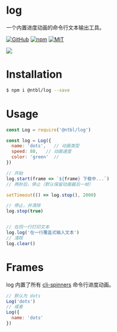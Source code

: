 # log

一个内置进度动画的命令行文本输出工具。

[![GitHub](https://img.shields.io/badge/GitHub-yeshimei-green.svg)](https://github.com/yeshimei/ntbl-log.git) [![npm](https://img.shields.io/npm/v/@ntbl/log.svg)](https://www.npmjs.com/package/@ntbl/log) [![MIT](https://img.shields.io/npm/l/express.svg)](https://github.com/yeshimei/ntbl-log.git)


![](https://github.com/yeshimei/ntbl-log/blob/master/images/a.gif?raw=true)

# Installation

```bash
$ npm i @ntbl/log --save
```

# Usage

```js
const Log = require('@ntbl/log')

const log = Log({
  name: 'dots',   // 动画类型
  speed: 80,   // 动画速度
  color: 'green'  // 
})

// 开始
log.start(frame => `${frame} 下载中...`)
// 两秒后，停止（默认保留动画最后一帧）

setTimeout(() => log.stop(), 2000)

// 停止，并清除
log.stop(true)


// 在同一行打印文本
log.log('在一行覆盖式输入文本')
// 清除
log.clear()
```

# Frames

log 内置了所有 [cli-spinners](https://github.com/sindresorhus/cli-spinners) 命令行进度动画。

```js
// 默认为 dots
Log('dots')
// 或者
Log({
  name: 'dots'
})
```
